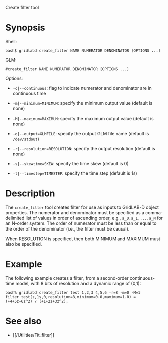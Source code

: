 Create filter tool

# Synopsis

Shell:

    bash$ gridlabd create_filter NAME NUMERATOR DENOMINATOR [OPTIONS ...]

GLM:

    #create_filter NAME NUMERATOR DENOMINATOR [OPTIONS ...]

Options:

-  `-c|--continuous`: flag to indicate numerator and denominator are in continuous time

-  `-m|--minimum=MINIMUM`: specify the minimum output value (default is none)

-  `-M|--maximum=MAXIMUM`: specify the maximum output value (default is none)

-  `-o|--output=GLMFILE`: specify the output GLM file name (default is `/dev/stdout`)

-  `-r|--resolution=RESOLUTION`: specify the output resolution (default is none)

-  `-s|--skewtime=SKEW`: specify the time skew (default is 0)

-  `-t|--timestep=TIMESTEP`: specify the time step (default is 1s)

# Description

The `create_filter` tool creates filter for use as inputs to GridLAB-D object
properties.  The numerator and denominator must be specified as a comma-delimited
list of values in order of ascending order, e.g., `a_0,a_1,...,a_N` for an N-order
system. The order of numerator must be less than or equal to the order of the
denominator (i.e., the filter must be causal).

When RESOLUTION is specified, then both MINIMUM and MAXIMUM must also be specified.

# Example

The following example creates a filter, from a second-order continuous-time
model, with 8 bits of resolution and a dynamic range of (0,1):

    bash% gridlabd create_filter test 1,2,3 4,5,6 -r=8 -m=0 -M=1
    filter test(z,1s,0,resolution=8,minimum=0.0,maximum=1.0) = (+4+5z+6z^2) / (+1+2z+3z^2);

# See also

* [[/Utilities/Fit_filter]]
